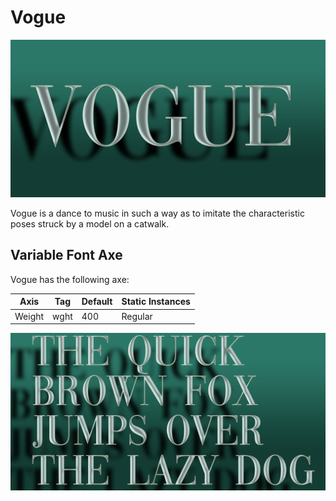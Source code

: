 # Vogue

![Image](documentation/image0.png)

Vogue is a dance to music in such a way as to imitate the characteristic poses struck by a model on a catwalk.

## Variable Font Axe

Vogue has the following axe:

Axis | Tag | Default | Static Instances
--- | --- | --- | ---
Weight | wght | 400 | Regular

![Image](documentation/image9.png)

